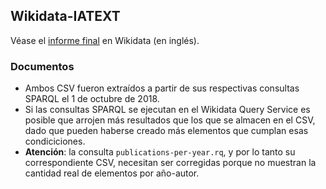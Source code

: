 ## Wikidata-IATEXT

Véase el [informe final](https://www.wikidata.org/wiki/User:Iv%C3%A1n_Hern%C3%A1ndez_Cazorla/IATEXT) en Wikidata (en inglés).

### Documentos
 - Ambos CSV fueron extraídos a partir de sus respectivas consultas SPARQL el 1 de octubre de 2018.
 - Si las consultas SPARQL se ejecutan en el Wikidata Query Service es posible que arrojen más resultados que los que se almacen en el CSV, dado que pueden haberse creado más elementos que cumplan esas condiciciones.
 - **Atención**: la consulta ``publications-per-year.rq``, y por lo tanto su correspondiente CSV, necesitan ser corregidas porque no muestran la cantidad real de elementos por año-autor.

